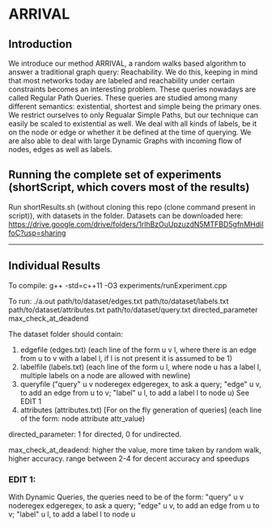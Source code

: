 # ARRIVAL

## Introduction

We introduce our method ARRIVAL, a random walks based algorithm to answer a traditional graph query: Reachability. We do this, keeping in mind that most networks today are labeled and reachability under certain constraints becomes an interesting problem. These queries nowadays are called Regular Path Queries. These queries are studied among many different semantics: existential, shortest and simple being the primary ones. We restrict ourselves to only Regualar Simple Paths, but our technique can easily be scaled to existential as well. We deal with all kinds of labels, be it on the node or edge or whether it be defined at the time of querying. We are also able to deal with large Dynamic Graphs with incoming flow of nodes, edges as well as labels.

## Running the complete set of experiments (shortScript, which covers most of the results)

Run shortResults.sh (without cloning this repo (clone command present in script)), with datasets in the folder. Datasets can be downloaded here: https://drive.google.com/drive/folders/1rlhBzOuUpzuzdN5MTFBD5gfnMHdiIfoC?usp=sharing

--------------------------------------------

## Individual Results

To compile: g++ -std=c++11 -O3 experiments/runExperiment.cpp

To run: ./a.out path/to/dataset/edges.txt path/to/dataset/labels.txt path/to/dataset/attributes.txt path/to/dataset/query.txt
directed_parameter max_check_at_deadend

The dataset folder should contain:
1. edgefile (edges.txt) (each line of the form u v l, where there is an edge from u to v with a label l, if l is not present it is assumed to be 1)
2. labelfile (labels.txt) (each line of the form u l, where node u has a label l, multiple labels on a node are allowed with newline) 
3. queryfile ("query" u v noderegex edgeregex, to ask a query; "edge" u v, to add an edge from u to v; "label" u l, to add a label l to node u) See EDIT 1
4. attributes (attributes.txt) [For on the fly generation of queries] (each line of the form: node attribute attr_value)

directed_parameter: 1 for directed, 0 for undirected. 

max_check_at_deadend: higher the value, more time taken by random walk, higher accuracy. range between 2-4 for decent accuracy and speedups

### EDIT 1: 
With Dynamic Queries, the queries need to be of the form: "query" u v noderegex edgeregex, to ask a query; "edge" u v, to add an edge from u to v; "label" u l, to add a label l to node u

